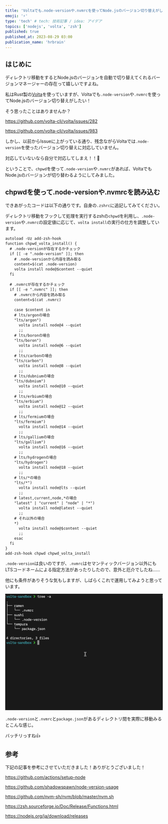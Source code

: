 ```yaml
---
title: 'Voltaでも.node-versionや.nvmrcを使ってNode.jsのバージョン切り替えがしたい！'
emoji: '⚡'
type: 'tech' # tech: 技術記事 / idea: アイデア
topics: ['nodejs', 'volta', 'zsh']
published: true
published_at: 2023-08-29 03:00
publication_name: 'hrbrain'
---
```


## はじめに

ディレクトリ移動をするとNode.jsのバージョンを自動で切り替えてくれるバージョンマネージャーの存在って嬉しいですよね。

私はRust製の[Volta](https://volta.sh/)を使っていますが、Voltaでも`.node-version`や`.nvmrc`を使ってNode.jsのバージョン切り替えがしたい！

そう思ったことはありませんか？

https://github.com/volta-cli/volta/issues/282

https://github.com/volta-cli/volta/issues/983

しかし、以前からIssueに上がっている通り、残念ながらVoltaでは`.node-version`を使ったバージョン切り替えに対応していません。

対応していないなら自分で対応してしまえ！！👊

ということで、`chpwd`を使って`.node-version`や`.nvmrc`があれば、VoltaでもNode.jsのバージョンが切り替わるようにしてみました。

## chpwdを使って.node-versionや.nvmrcを読み込む

できあがったコードは以下の通りです。自身の`.zshrc`に追記してみてください。

ディレクトリ移動をフックして処理を実行するzshの`chpwd`を利用し、`.node-version`や`.nvmrc`の設定値に応じて、`volta install`の実行の仕方を調整しています。

```sh:.zshrc
autoload -Uz add-zsh-hook
function chpwd_volta_install() {
  # .node-versionが存在するかチェック
  if [[ -e ".node-version" ]]; then
    # .node-versionから内容を読み取る
    content=$(cat .node-version)
    volta install node@$content --quiet
  fi

  # .nvmrcが存在するかチェック
  if [[ -e ".nvmrc" ]]; then
    # .nvmrcから内容を読み取る
    content=$(cat .nvmrc)

    case $content in
    # lts/argonの場合
    "lts/argon")
      volta install node@4 --quiet
      ;;
    # lts/boronの場合
    "lts/boron")
      volta install node@6 --quiet
      ;;
    # lts/carbonの場合
    "lts/carbon")
      volta install node@8 --quiet
      ;;
    # lts/dubniumの場合
    "lts/dubnium")
      volta install node@10 --quiet
      ;;
    # lts/erbiumの場合
    "lts/erbium")
      volta install node@12 --quiet
      ;;
    # lts/fermiumの場合
    "lts/fermium")
      volta install node@14 --quiet
      ;;
    # lts/galliumの場合
    "lts/gallium")
      volta install node@16 --quiet
      ;;
    # lts/hydrogenの場合
    "lts/hydrogen")
      volta install node@18 --quiet
      ;;
    # lts/*の場合
    "lts/*")
      volta install node@lts --quiet
      ;;
    # latest,current,node,*の場合
    "latest" | "current" | "node" | "*")
      volta install node@latest --quiet
      ;;
    # それ以外の場合
    *)
      volta install node@$content --quiet
      ;;
    esac
  fi
}
add-zsh-hook chpwd chpwd_volta_install
```

`.node-version`は良いのですが、`.nvmrc`はセマンティックバージョン以外にもLTSコードネームによる指定方法があったりしたので、意外と厄介でしたね……

他にも条件がありそうな気もしますが、しばらくこれで運用してみようと思っています。

![ramenディレクトリとsushiディレクトリとtempuraディレクトリを移動しているところ](/images/989acf69368896/ramen-sushi-tempura.gif)

`.node-version`と`.nvmrc`と`package.json`があるディレクトリ間を実際に移動みるとこんな感じ。

バッチリっすね👍

## 参考

下記の記事を参考にさせていただきました！ありがとうございました！

https://github.com/actions/setup-node

https://github.com/shadowspawn/node-version-usage

https://github.com/nvm-sh/nvm/blob/master/nvm.sh

https://zsh.sourceforge.io/Doc/Release/Functions.html

https://nodejs.org/ja/download/releases
